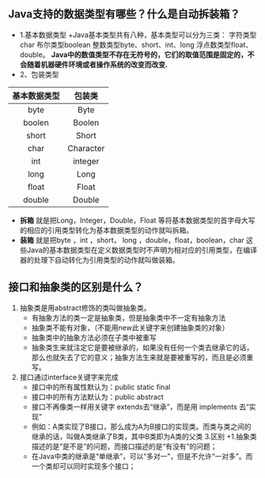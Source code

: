 ## Java支持的数据类型有哪些？什么是自动拆装箱？
+ 1.基本数据类型
+Java基本类型共有八种，基本类型可以分为三类：
字符类型char
布尔类型boolean
整数类型byte、short、int、long
浮点数类型float、double。
**Java中的数值类型不存在无符号的，它们的取值范围是固定的，不会随着机器硬件环境或者操作系统的改变而改变.**
+ 2、包装类型

| 基本数据类型 | 包装类 |
| :-----:|:-----: |
|byte|Byte|
| boolen|Boolen |
| short  | Short |
| char  |Character |
| int   |integer  |
| long  |Long |
| float    |Float |
| double   |Double |
+ **拆箱** 
就是把Long，Integer，Double，Float 等将基本数据类型的首字母大写的相应的引用类型转化为基本数据类型的动作就叫拆箱。
+ **装箱**
就是把byte ，int ，short， long ，double，float，boolean，char 这些Java的基本数据类型在定义数据类型时不声明为相对应的引用类型，在编译器的处理下自动转化为引用类型的动作就叫做装箱。
## 接口和抽象类的区别是什么？
1. 抽象类是用abstract修饰的类叫做抽象类。
   + 有抽象方法的类一定是抽象类，但是抽象类中不一定有抽象方法
   + 抽象类不能有对象，（不能用new此关键字来创建抽象类的对象）
   + 抽象类中的抽象方法必须在子类中被重写
   + 抽象类生来就注定它是要被继承的，如果没有任何一个类去继承它的话，那么也就失去了它的意义；抽象方法生来就是要被重写的，而且是必须重写。
2. 接口通过interface关键字来完成
   + 接口中的所有属性默认为：public static final 
   + 接口中的所有方法默认为：public abstract
   + 接口不再像类一样用关键字 extends去“继承”，而是用 implements 去“实现”
   + 例如：A类实现了B接口，那么成为A为B接口的实现类。而类与类之间的继承的话，叫做A类继承了B类，其中B类即为A类的父类
3.区别
   +1.抽象类描述的是“是不是”的问题，而接口描述的是“有没有”的问题；
   + 在Java中类的继承是“单继承”，可以“多对一”，但是不允许“一对多”。而一个类却可以同时实现多个接口；
